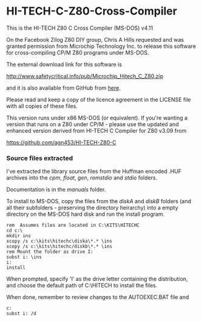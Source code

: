 # HI-TECH-C-Z80-Cross-Compiler

This is the HI-TECH Z80 C Cross Compiler (MS-DOS) v4.11

On the Facebook Zilog Z80 DIY group, Chris A Hills requested
and was granted permission from Microchip Technology Inc. to
release this software for cross-compiling CP/M Z80 programs
under MS-DOS.

The external download link for this software is

http://www.safetycritical.info/pub/Microchip_Hitech_C_Z80.zip

and it is also available from GitHub from
[here](https://raw.githubusercontent.com/agn453/HI-TECH-C-Z80-Cross-Compiler/master/Microchip_Hitech_C_Z80.zip).

Please read and keep a copy of the licence agreement in the
LICENSE file with all copies of these files.

This version runs under x86 MS-DOS (or equivalent).  If you're wanting
a version that runs on a Z80 under CP/M - please use the updated and
enhanced version derived from HI-TECH C Compiler for Z80 v3.09 from

https://github.com/agn453/HI-TECH-Z80-C

### Source files extracted

I've extracted the library source files from the Huffman encoded .HUF archives
into the *cpm*, *float*, *gen*, *romstdio* and *stdio* folders.

Documentation is in the *manuals* folder.

To install to MS-DOS, copy the files from the *diskA* and *diskB* folders
(and all their subfolders - preserving the directory heirarchy) into 
a empty directory on the MS-DOS hard disk and run the install program.

```
rem  Assumes files are located in C:\KITS\HITECHC
cd c:\
mkdir ins
xcopy /s c:\kits\hitechc\diska\*.* \ins
xcopy /s c:\kits\hitechc/diskb\*.* \ins
rem Mount the folder as drive I:
subst i: \ins
i:
install
```

When prompted, specify 'I' as the drive letter containing the distribution,
and choose the default path of C:\HITECH to install the files.

When done, remember to review changes to the AUTOEXEC.BAT file and

```
c:
subst i: /d
```

